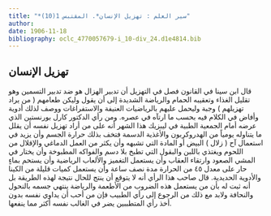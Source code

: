 ```yaml
---
title: "*سير العلم : تهزيل الإنسان*. المقتبس 1(10)"
author: 
date: 1906-11-18
bibliography: oclc_4770057679-i_10-div_24.d1e4814.bib
---
```




##  تهزيل الإنسان 


 قال ابن سينا في القانون فصل في التهزيل  أن تدبير الهزال هو ضد تدبير التسمين وهو تقليل الغذاء وتعقيبه الحمام والرياضة الشديدة إلى أن يقول وليكن طعامهم ( من يراد تهزيلهم ) وجبة وليحمل عليهم بالرياضيات العنيفة والاستفراغات ووصف لذلك أدوية وأفاض في الكلام فيه بحسب ما ارتآه في عصره. ومن رأي الدكتور كارل بورنستين الذي   عرضه أمام الجمعية الطبية في ليبزيك هذا الشهر أنه على من أراد تهزيل نفسه أن يقلل ما يتناوله يومياً من الهدروكربون والأغذية الدسمة فتخف بذلك حرارة الجسم وأن يزيد في استعمال آح ( زلال ) البيض أو المادة التي تشبهه وأن يكثر من العمل الدماغي والإقلال من اللحوم ويغتذي باللبن والبقول التي تطبخ بلا دسم والفواكه المطبوخة وأن يختار في المشي الصعود وارتقاء العقاب وأن يستعمل التغميز والألعاب الرياضية وأن يستحم بماءٍ حار على معدل  ٤٥  من الحرارة مدة نصف ساعة وأن يستعمل كميات قليلة من الكينا والأدوية الحديدية. قال صاحب هذا الرأي أنه لا يتوقع أن ينتج للحال نتيجة لهذه الطريقة بل أنه ثبت له بأن من يستعمل هذه الضروب من الأطعمة والرياضة ينتهي جسمه بالنحول والنحافة ولابد مع ذلك من الرجوع إلى رأي الطبيب فإن من أحب أن يداوي نفسه بدون أخذ رأي المتطببين يضر في الغالب نفسه أكثر مما ينفعها. 
